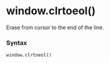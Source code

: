 # window.clrtoeol()

Erase from cursor to the end of the line.

### Syntax

```python
window.clrtoeol()
```